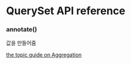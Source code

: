 # QuerySet API reference


### annotate()
값을 만들어줌

[the topic guide on Aggregation](https://docs.djangoproject.com/en/1.10/topics/db/aggregation/)
